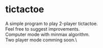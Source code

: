 # tictactoe
A simple program to play 2-player tictactoe.\
Feel free to suggest improvements.\
Computer mode with minmax algorithm.\
Two player mode comming soon.\
